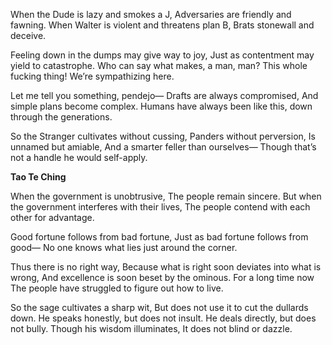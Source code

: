 When the Dude is lazy and smokes a J,
Adversaries are friendly and fawning.
When Walter is violent and threatens plan B,
Brats stonewall and deceive.

Feeling down in the dumps may give way to joy,
Just as contentment may yield to catastrophe.
Who can say what makes, a man, man?
This whole fucking thing! We’re sympathizing here.

Let me tell you something, pendejo—
Drafts are always compromised,
And simple plans become complex.
Humans have always been like this, down through the generations.

So the Stranger cultivates without cussing,
Panders without perversion,
Is unnamed but amiable,
And a smarter feller than ourselves—
Though that’s not a handle he would self-apply.

**Tao Te Ching**

When the government is unobtrusive,
The people remain sincere.
But when the government interferes with their lives,
The people contend with each other for advantage.

Good fortune follows from bad fortune,
Just as bad fortune follows from good—
No one knows what lies just around the corner.

Thus there is no right way,
Because what is right soon deviates into what is wrong,
And excellence is soon beset by the ominous.
For a long time now
The people have struggled to figure out how to live.

So the sage cultivates a sharp wit,
But does not use it to cut the dullards down.
He speaks honestly, but does not insult.
He deals directly, but does not bully.
Though his wisdom illuminates,
It does not blind or dazzle.